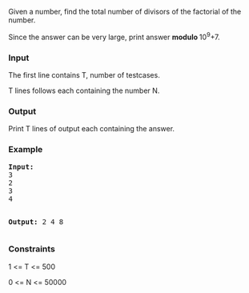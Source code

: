 <p>Given a number, find the total number of divisors of the factorial of the number.</p>
<p>Since the answer can be very large, print answer <strong>modulo </strong>10<sup>9</sup>+7.</p>

<h3>Input</h3>
<p>The first line contains T, number of testcases.</p>
<p>T lines follows each containing the number N.</p>

<h3>Output</h3>
<p>Print T lines of output each containing the answer.</p>

<h3>Example</h3>
<pre><strong>Input:</strong>
3
2
3
4

<strong>Output:</strong>
2
4
8
</pre>

<h3>Constraints</h3>
<p>1 &lt;= T &lt;= 500</p>
<p>0 &lt;= N &lt;= 50000</p>